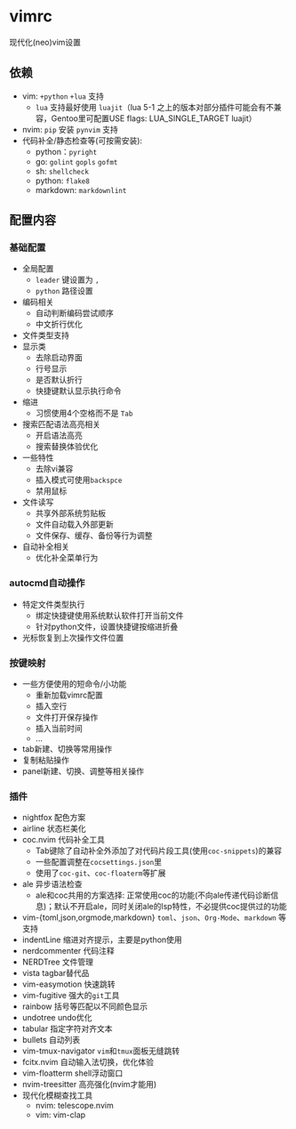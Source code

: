 # vimrc

现代化(neo)vim设置

## 依赖

- vim: `+python` `+lua` 支持
    - `lua` 支持最好使用 `luajit`（lua 5-1 之上的版本对部分插件可能会有不兼容，Gentoo里可配置USE flags: LUA_SINGLE_TARGET luajit）
- nvim: `pip` 安装 `pynvim` 支持
- 代码补全/静态检查等(可按需安装):
    - python：`pyright`
    - go: `golint` `gopls` `gofmt`
    - sh: `shellcheck`
    - python: `flake8`
    - markdown: `markdownlint`

## 配置内容

### 基础配置

- 全局配置
    - `leader` 键设置为 `,`
    - `python` 路径设置
- 编码相关
    - 自动判断编码尝试顺序
    - 中文折行优化
- 文件类型支持
- 显示类
    - 去除启动界面
    - 行号显示
    - 是否默认折行
    - 快捷键默认显示执行命令
- 缩进
    - 习惯使用4个空格而不是 `Tab`
- 搜索匹配语法高亮相关
    - 开启语法高亮
    - 搜索替换体验优化
- 一些特性
    - 去除vi兼容
    - 插入模式可使用`backspce`
    - 禁用鼠标
- 文件读写
    - 共享外部系统剪贴板
    - 文件自动载入外部更新
    - 文件保存、缓存、备份等行为调整
- 自动补全相关
    - 优化补全菜单行为

### autocmd自动操作

- 特定文件类型执行
    - 绑定快捷键使用系统默认软件打开当前文件
    - 针对python文件，设置快捷键按缩进折叠
- 光标恢复到上次操作文件位置

### 按键映射

- 一些方便使用的短命令/小功能
    - 重新加载vimrc配置
    - 插入空行
    - 文件打开保存操作
    - 插入当前时间
    - ...
- tab新建、切换等常用操作
- 复制粘贴操作
- panel新建、切换、调整等相关操作

### 插件

- nightfox 配色方案
- airline 状态栏美化
- coc.nvim 代码补全工具
    - Tab键除了自动补全外添加了对代码片段工具(使用`coc-snippets`)的兼容
    - 一些配置调整在`cocsettings.json`里
    - 使用了`coc-git`、`coc-floaterm`等扩展
- ale 异步语法检查
    - ale和coc共用的方案选择: 正常使用coc的功能(不向ale传递代码诊断信息)；默认不开启ale，同时关闭ale的lsp特性，不必提供coc提供过的功能
- vim-{toml,json,orgmode,markdown} `toml`、`json`、`Org-Mode`、`markdown` 等支持
- indentLine 缩进对齐提示，主要是python使用
- nerdcommenter 代码注释
- NERDTree 文件管理
- vista tagbar替代品
- vim-easymotion 快速跳转
- vim-fugitive 强大的`git`工具
- rainbow 括号等匹配以不同颜色显示
- undotree undo优化
- tabular 指定字符对齐文本
- bullets 自动列表
- vim-tmux-navigator `vim`和`tmux`面板无缝跳转
- fcitx.nvim 自动输入法切换，优化体验
- vim-floatterm shell浮动窗口
- nvim-treesitter 高亮强化(nvim才能用)
- 现代化模糊查找工具
    - nvim: telescope.nvim
    - vim: vim-clap
